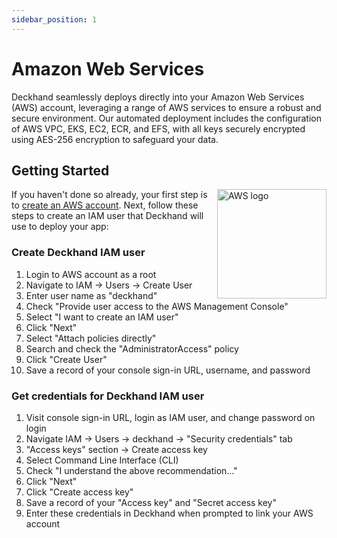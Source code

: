 ```yaml
---
sidebar_position: 1
---
```


# Amazon Web Services

Deckhand seamlessly deploys directly into your Amazon Web Services (AWS) account, leveraging a range of AWS services to ensure a robust and secure environment. Our automated deployment includes the configuration of AWS VPC, EKS, EC2, ECR, and EFS, with all keys securely encrypted using AES-256 encryption to safeguard your data.

## Getting Started

<img align="right" src="/img/aws.svg" alt="AWS logo" width="175" />

If you haven't done so already, your first step is to [create an AWS account](https://portal.aws.amazon.com/billing/signup). Next, follow these steps to create an IAM user that Deckhand will use to deploy your app:

### Create Deckhand IAM user

1. Login to AWS account as a root
2. Navigate to IAM -> Users -> Create User
3. Enter user name as "deckhand"
4. Check "Provide user access to the AWS Management Console"
5. Select "I want to create an IAM user"
6. Click "Next"
7. Select "Attach policies directly"
8. Search and check the "AdministratorAccess" policy
9. Click "Create User"
10. Save a record of your console sign-in URL, username, and password

### Get credentials for Deckhand IAM user

1. Visit console sign-in URL, login as IAM user, and change password on login
2. Navigate IAM -> Users -> deckhand -> "Security credentials" tab
3. "Access keys" section -> Create access key
4. Select Command Line Interface (CLI)
5. Check "I understand the above recommendation…"
6. Click "Next"
7. Click "Create access key"
8. Save a record of your "Access key" and "Secret access key"
9. Enter these credentials in Deckhand when prompted to link your AWS account
